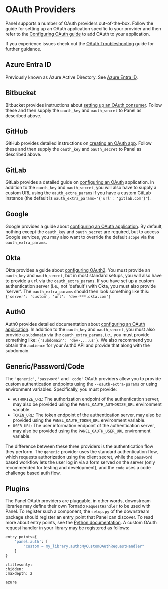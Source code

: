 # OAuth Providers

Panel supports a number of OAuth providers out-of-the-box. Follow the guide for setting up an OAuth application specific to your provider and then refer to the [Configuring OAuth guide](configuration) to add OAuth to your application.

If you experience issues check out the [OAuth Troubleshooting](trouble_shooting.md) guide for further guidance.

## **Azure Entra ID**

Previously known as Azure Active Directory. See [Azure Entra ID](azure.md).

## **Bitbucket**

Bitbucket provides instructions about [setting up an OAuth consumer](https://support.atlassian.com/bitbucket-cloud/docs/use-oauth-on-bitbucket-cloud/). Follow these and then supply the `oauth_key` and `oauth_secret` to Panel as described above.

## **GitHub**

GitHub provides detailed instructions on [creating an OAuth app](https://developer.github.com/apps/building-oauth-apps/creating-an-oauth-app/). Follow these and then supply the `oauth_key` and `oauth_secret` to Panel as described above.

## **GitLab**

GitLab provides a detailed guide on [configuring an OAuth](https://docs.gitlab.com/ee/api/oauth2.html) application. In addition to the `oauth_key` and `oauth_secret`, you will also have to supply a custom URL using the `oauth_extra_params` if you have a custom GitLab instance (the default is `oauth_extra_params="{'url': 'gitlab.com'}"`).

## **Google**

Google provides a guide about [configuring an OAuth application](https://developers.google.com/identity/protocols/oauth2/native-app). By default, nothing except the `oauth_key` and `oauth_secret` are required, but to access Google services, you may also want to override the default `scope` via the `oauth_extra_params`.

## **Okta**

Okta provides a guide about [configuring OAuth2](https://developer.okta.com/docs/concepts/oauth-openid/). You must provide an `oauth_key` and `oauth_secret`, but in most standard setups, you will also have to provide a `url` via the `oauth_extra_params`. If you have set up a custom authentication server (i.e., not 'default') with Okta, you must also provide 'server'. The `oauth_extra_params` should then look something like this: `{'server': 'custom', 'url': 'dev-***.okta.com'}`

## **Auth0**

Auth0 provides detailed documentation about [configuring an OAuth application](https://auth0.com/docs/get-started/applications/application-settings). In addition to the `oauth_key` and `oauth_secret`, you must also provide a `subdomain` via the `oauth_extra_params`, i.e., you must provide something like: `{'subdomain': 'dev-....us'}`. We also recommend you obtain the `audience` for your Auth0 API and provide that along with the subdomain.

## **Generic**/**Password**/**Code**

The `'generic'`, `'password'` and `'code'` OAuth providers allow you to provide custom authentication endpoints using the `--oauth-extra-params` or using environment variables. Specifically, you must provide:

- `AUTHORIZE_URL`: The authorization endpoint of the authentication server, may also be provided using the `PANEL_OAUTH_AUTHORIZE_URL` environment variable.
- `TOKEN_URL`: The token endpoint of the authentication server, may also be provided using the `PANEL_OAUTH_TOKEN_URL` environment variable.
- `USER_URL`: The user information endpoint of the authentication server, may also be provided using the `PANEL_OAUTH_USER_URL` environment variable.

The difference between these three providers is the authentication flow they perform. The `generic` provider uses the standard authentication flow, which requests authorization using the client secret, while the `password` based workflow lets the user log in via a form served on the server (only recommended for testing and development), and the `code` uses a code challenge based auth flow.

## Plugins

The Panel OAuth providers are pluggable, in other words, downstream libraries may define their own Tornado `RequestHandler` to be used with Panel. To register such a component, the `setup.py` of the downstream package should register an entry_point that Panel can discover. To read more about entry points, see the [Python documentation](https://packaging.python.org/specifications/entry-points/). A custom OAuth request handler in your library may be registered as follows:

```python
entry_points={
    'panel.auth': [
        "custom = my_library.auth:MyCustomOAuthRequestHandler"
    ]
}
```

```{toctree}
:titlesonly:
:hidden:
:maxdepth: 2

azure
```
